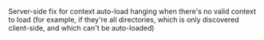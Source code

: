 Server-side fix for context auto-load hanging when there's no valid context to load (for example, if they're all directories, which is only discovered client-side, and which can't be auto-loaded)